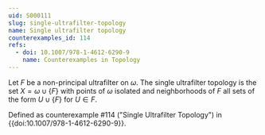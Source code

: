 ```yaml
---
uid: S000111
slug: single-ultrafilter-topology
name: Single ultrafilter topology
counterexamples_id: 114
refs:
  - doi: 10.1007/978-1-4612-6290-9
    name: Counterexamples in Topology
---
```

Let $F$ be a non-principal ultrafilter on $\omega$. The single ultrafilter
topology is the set $X = \omega \cup \{F\}$ with points of $\omega$ isolated
and neighborhoods of $F$ all sets of the form $U \cup \{F\}$ for $U \in F$.

Defined as counterexample #114 ("Single Ultrafilter Topology")
in {{doi:10.1007/978-1-4612-6290-9}}.
